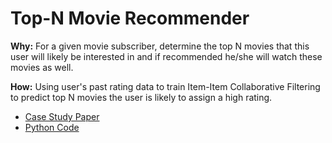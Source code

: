 # Top-N Movie Recommender

**Why:** For a given movie subscriber, determine the top N movies that this user will likely be interested in and if recommended he/she will watch these movies as well.

**How:** Using user's past rating data to train Item-Item Collaborative Filtering to predict top N movies the user is likely to assign a high rating.

- <a href="https://github.com/TatevKaren/data-science-popular-algorithms/blob/main/TopN_MovieRecommender.pdf"> Case Study Paper</a>
- <a href="https://github.com/TatevKaren/DataScience/blob/main/TopN_MovieRecommender.py">Python Code</a> 
